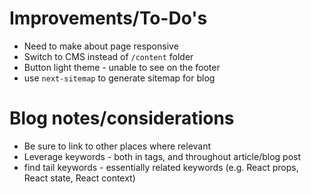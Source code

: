 # Improvements/To-Do's

-   Need to make about page responsive
-   Switch to CMS instead of `/content` folder
-   Button light theme - unable to see on the footer
-   use `next-sitemap` to generate sitemap for blog

# Blog notes/considerations

-   Be sure to link to other places where relevant
-   Leverage keywords - both in tags, and throughout article/blog post
-   find tail keywords - essentially related keywords (e.g. React props, React state, React context)
